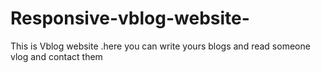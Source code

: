 # Responsive-vblog-website-
This is Vblog website .here you can write yours blogs and read someone vlog and contact them
